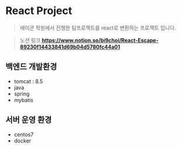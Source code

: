 # React Project
> 에이콘 학원에서 진행한 팀프로젝트를 react로 변환하는 프로젝트 입니다.

> 노션 링크
**https://www.notion.so/bi9choi/React-Escape-89230f14433841d69b04d5780fc44a01**

## 백엔드 개발환경
- tomcat : 8.5
- java 
- spring 
- mybatis

## 서버 운영 환경
- centos7
- docker
